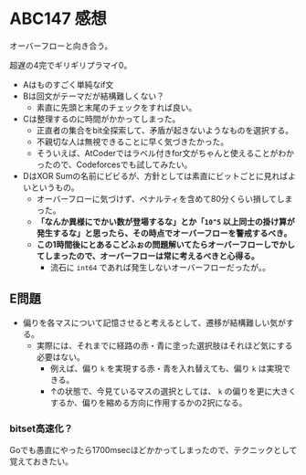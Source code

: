 # ABC147 感想

オーバーフローと向き合う。

超遅の4完でギリギリプラマイ0。

- Aはものすごく単純なif文
- Bは回文がテーマだが結構難しくない？
  - 素直に先頭と末尾のチェックをすれば良い。
- Cは整理するのに時間がかかってしまった。
  - 正直者の集合をbit全探索して、矛盾が起きないようなものを選択する。
  - 不親切な人は無視できることに早く気づきたかった。
  - そういえば、AtCoderではラベル付きfor文がちゃんと使えることがわかったので、Codeforcesでも試してみたい。
- DはXOR Sumの名前にビビるが、方針としては素直にビットごとに見ればよいというもの。
  - オーバーフローに気づけず、ペナルティを含めて80分くらい損してしまった。
  - **「なんか異様にでかい数が登場するな」とか「`10^5` 以上同士の掛け算が発生するな」と思ったら、その時点でオーバーフローを警戒するべき。**
  - **この1時間後にとあるこどふぉの問題解いてたらオーバーフローしでかしてしまったので、オーバーフローは常に考えるべきと心得る。**
    - 流石に `int64` であれば発生しないオーバーフローだったが。。

## E問題

- 偏りを各マスについて記憶させると考えるとして、遷移が結構難しい気がする。
  - 実際には、それまでに経路の赤・青に塗った選択肢はそれほど気にする必要はない。
    - 例えば、偏り `k` を実現する赤・青を入れ替えても、偏り `k` は実現できる。
    - ↑の状態で、今見ているマスの選択としては、 `k` の偏りを更に大きくするか、偏りを縮める方向に作用するかの2択になる。

### bitset高速化？

Goでも愚直にやったら1700msecほどかかってしまったので、テクニックとして覚えておきたい。

